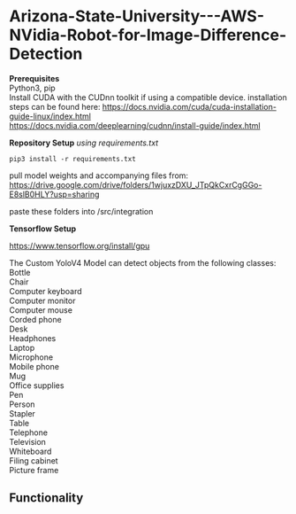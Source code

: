 # Arizona-State-University---AWS-NVidia-Robot-for-Image-Difference-Detection

**Prerequisites**    
Python3, pip   
Install CUDA with the CUDnn toolkit if using a compatible device.
installation steps can be found here:
https://docs.nvidia.com/cuda/cuda-installation-guide-linux/index.html   
https://docs.nvidia.com/deeplearning/cudnn/install-guide/index.html    

**Repository Setup**
*using requirements.txt*

`pip3 install -r requirements.txt`

pull model weights and accompanying files from:    
https://drive.google.com/drive/folders/1wjuxzDXU_JTpQkCxrCgGGo-E8slB0HLY?usp=sharing

paste these folders into /src/integration    

**Tensorflow Setup**

https://www.tensorflow.org/install/gpu

The Custom YoloV4 Model can detect objects from the following classes:  
Bottle   
Chair  
Computer keyboard  
Computer monitor  
Computer mouse  
Corded phone  
Desk  
Headphones  
Laptop  
Microphone  
Mobile phone  
Mug  
Office supplies  
Pen  
Person  
Stapler  
Table  
Telephone  
Television  
Whiteboard  
Filing cabinet  
Picture frame  

## Functionality



​    



